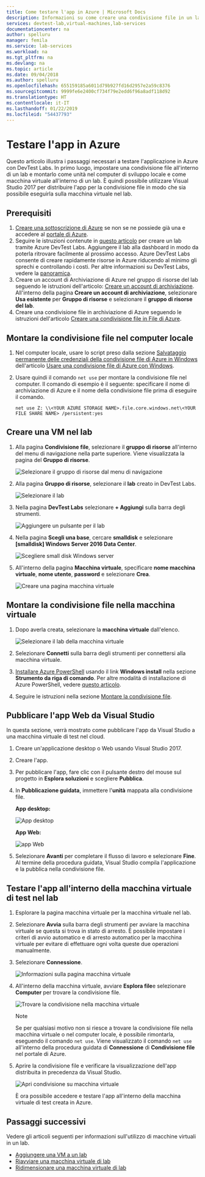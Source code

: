 ```yaml
---
title: Come testare l'app in Azure | Microsoft Docs
description: Informazioni su come creare una condivisione file in un lab e montarla nel computer locale; su come creare una macchina virtuale nel lab, quindi distribuire le applicazioni desktop o Web alla condivisione file e testarli.
services: devtest-lab,virtual-machines,lab-services
documentationcenter: na
author: spelluru
manager: femila
ms.service: lab-services
ms.workload: na
ms.tgt_pltfrm: na
ms.devlang: na
ms.topic: article
ms.date: 09/04/2018
ms.author: spelluru
ms.openlocfilehash: 655159185a6011d79b927fd16d2957e2a59c8376
ms.sourcegitcommit: 9999fe6e2400cf734f79e2edd6f96a8adf118d92
ms.translationtype: HT
ms.contentlocale: it-IT
ms.lasthandoff: 01/22/2019
ms.locfileid: "54437793"
---
```

# <a name="test-your-app-in-azure"></a>Testare l'app in Azure 
Questo articolo illustra i passaggi necessari a testare l'applicazione in Azure con DevTest Labs. In primo luogo, impostare una condivisione file all'interno di un lab e montarlo come unità nel computer di sviluppo locale e come macchina virtuale all'interno di un lab. È quindi possibile utilizzare Visual Studio 2017 per distribuire l'app per la condivisione file in modo che sia possibile eseguirla sulla macchina virtuale nel lab.  

## <a name="prerequisites"></a>Prerequisiti 
1. [Creare una sottoscrizione di Azure](https://azure.microsoft.com/free/) se non se ne possiede già una e accedere al [portale di Azure](https://portal.azure.com).
2. Seguire le istruzioni contenute in [questo articolo](devtest-lab-create-lab.md) per creare un lab tramite Azure DevTest Labs. Aggiungere il lab alla dashboard in modo da poterla ritrovare facilmente al prossimo accesso. Azure DevTest Labs consente di creare rapidamente risorse in Azure riducendo al minimo gli sprechi e controllando i costi. Per altre informazioni su DevTest Labs, vedere la [panoramica](devtest-lab-overview.md). 
3. Creare un account di Archiviazione di Azure nel gruppo di risorse del lab seguendo le istruzioni dell'articolo: [Creare un account di archiviazione](../storage/common/storage-create-storage-account.md). All'interno della pagina **Creare un account di archiviazione**, selezionare **Usa esistente** per **Gruppo di risorse** e selezionare il **gruppo di risorse del lab**. 
4. Creare una condivisione file in archiviazione di Azure seguendo le istruzioni dell'articolo [Creare una condivisione file in File di Azure](../storage/files/storage-how-to-create-file-share.md). 

## <a name="mount-the-file-share-on-your-local-machine"></a>Montare la condivisione file nel computer locale
1. Nel computer locale, usare lo script preso dalla sezione [Salvataggio permanente delle credenziali della condivisione file di Azure in Windows](../storage/files/storage-how-to-use-files-windows.md#persisting-azure-file-share-credentials-in-windows) dell'articolo [Usare una condivisione file di Azure con Windows](../storage/files/storage-how-to-use-files-windows.md). 
2. Usare quindi il comando `net use` per montare la condivisione file nel computer. Il comando di esempio è il seguente: specificare il nome di archiviazione di Azure e il nome della condivisione file prima di eseguire il comando. 

    `net use Z: \\<YOUR AZURE STORAGE NAME>.file.core.windows.net\<YOUR FILE SHARE NAME> /persistent:yes`

## <a name="create-a-vm-in-the-lab"></a>Creare una VM nel lab
1. Alla pagina **Condivisione file**, selezionare il **gruppo di risorse** all'interno del menu di navigazione nella parte superiore. Viene visualizzata la pagina del **Gruppo di risorse**. 
    
    ![Selezionare il gruppo di risorse dal menu di navigazione](media/test-app-in-azure/select-resource-group-bread-crump.png)
2. Alla pagina **Gruppo di risorse**, selezionare il **lab** creato in DevTest Labs.

    ![Selezionare il lab](media/test-app-in-azure/select-devtest-lab-in-resource-group.png)
3. Nella pagina **DevTest Labs** selezionare **+ Aggiungi** sulla barra degli strumenti. 

    ![Aggiungere un pulsante per il lab](media/test-app-in-azure/add-button-in-lab.png)
4. Nella pagina **Scegli una base**, cercare **smalldisk** e selezionare **[smalldisk] Windows Server 2016 Data Center**. 

    ![Scegliere small disk Windows server](media/test-app-in-azure/choose-small-disk-windows-server.png)
5. All'interno della pagina **Macchina virtuale**, specificare **nome macchina virtuale**, **nome utente**, **password** e selezionare **Crea**.    
    
    ![Creare una pagina macchina virtuale](media/test-app-in-azure/create-virtual-machine-page.png)    

## <a name="mount-the-file-share-on-your-vm"></a>Montare la condivisione file nella macchina virtuale
1. Dopo averla creata, selezionare la **macchina virtuale** dall'elenco.    

    ![Selezionare il lab della macchina virtuale](media/test-app-in-azure/select-lab-vm.png)
2. Selezionare **Connetti** sulla barra degli strumenti per connettersi alla macchina virtuale. 
3. [Installare Azure PowerShell](https://azure.microsoft.com/downloads/) usando il link **Windows install** nella sezione **Strumento da riga di comando**. Per altre modalità di installazione di Azure PowerShell, vedere [questo articolo](/powershell/azure/azurerm/install-azurerm-ps?view=azurermps-6.8.1).
4. Seguire le istruzioni nella sezione [Montare la condivisione file](#mount-the-file-share). 

## <a name="publish-your-app-from-visual-studio"></a>Pubblicare l'app Web da Visual Studio
In questa sezione, verrà mostrato come pubblicare l'app da Visual Studio a una macchina virtuale di test nel cloud.

1. Creare un'applicazione desktop o Web usando Visual Studio 2017.
2. Creare l'app.
3. Per pubblicare l'app, fare clic con il pulsante destro del mouse sul progetto in **Esplora soluzioni** e scegliere **Pubblica**. 
4. In **Pubblicazione guidata**, immettere l'**unità** mappata alla condivisione file.

    **App desktop:**

    ![App desktop](media/test-app-in-azure/desktop-app.png)

    **App Web:**

    ![app Web](media/test-app-in-azure/web-app.png)

1. Selezionare **Avanti** per completare il flusso di lavoro e selezionare **Fine**. Al termine della procedura guidata, Visual Studio compila l'applicazione e la pubblica nella condivisione file. 


## <a name="test-the-app-on-your-test-vm-in-the-lab"></a>Testare l'app all'interno della macchina virtuale di test nel lab

1. Esplorare la pagina macchina virtuale per la macchina virtuale nel lab. 
2. Selezionare **Avvia** sulla barra degli strumenti per avviare la macchina virtuale se questa si trova in stato di arresto. È possibile impostare i criteri di avvio automatico e di arresto automatico per la macchina virtuale per evitare di effettuare ogni volta queste due operazioni manualmente. 
3. Selezionare **Connessione**.

    ![Informazioni sulla pagina macchina virtuale](media/test-app-in-azure/virtual-machine-page.png)
4. All'interno della macchina virtuale, avviare **Esplora file**e selezionare **Computer** per trovare la condivisione file.

    ![Trovare la condivisione nella macchina virtuale](media/test-app-in-azure/find-share-on-vm.png)

    > [!NOTE]
    > Se per qualsiasi motivo non si riesce a trovare la condivisione file nella macchina virtuale o nel computer locale, è possibile rimontarla, eseguendo il comando `net use`. Viene visualizzato il comando `net use` all'interno della procedura guidata di **Connessione** di **Condivisione file** nel portale di Azure.
1. Aprire la condivisione file e verificare la visualizzazione dell'app distribuita in precedenza da Visual Studio. 

    ![Apri condivisione su macchina virtuale](media/test-app-in-azure/open-file-share.png)

    È ora possibile accedere e testare l'app all'interno della macchina virtuale di test creata in Azure.

## <a name="next-steps"></a>Passaggi successivi
Vedere gli articoli seguenti per informazioni sull'utilizzo di macchine virtuali in un lab. 

- [Aggiungere una VM a un lab](devtest-lab-add-vm.md)
- [Riavviare una macchina virtuale di lab](devtest-lab-restart-vm.md)
- [Ridimensionare una macchina virtuale di lab](devtest-lab-resize-vm.md)
